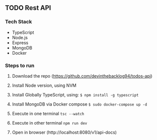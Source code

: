 ## TODO Rest API

### Tech Stack
* TypeScript
* Node.js
* Express
* MongoDB
* Docker

### Steps to run
1. Download the repo (https://github.com/devinthebacklog94/todos-api)

2. Install Node version, using NVM 
3. Install Globally TypeScript, using: ```$ npm install -g typescript ```
4. Install MongoDB via Docker compose  ```$ sudo docker-compose up -d```
5. Execute in one terminal ```tsc --watch```
6. Execute in other terminal ```npm run dev```
7. Open in browser (http://localhost:8080/v1/api-docs)

